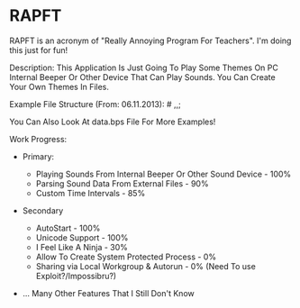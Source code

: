 RAPFT
=====

RAPFT is an acronym of "Really Annoying Program For Teachers". 
I'm doing this just for fun!

Description:
This Application Is Just Going To Play Some Themes On PC Internal Beeper Or Other Device That Can Play Sounds.
You Can Create Your Own Themes In Files.

Example File Structure (From: 06.11.2013):
#<TrackID>
<SoundFrequency>,<SoundPlayTime>,<TimeToNextSound>;

You Can Also Look At data.bps File For More Examples!

Work Progress:
 - Primary:
   - Playing Sounds From Internal Beeper Or Other Sound Device - 100%
   - Parsing Sound Data From External Files - 90%
   - Custom Time Intervals - 85%
   
 - Secondary
   - AutoStart - 100%
   - Unicode Support - 100%
   - I Feel Like A Ninja - 30%
   - Allow To Create System Protected Process - 0%
   - Sharing via Local Workgroup & Autorun - 0% (Need To use Exploit?/Impossibru?)

 - ... Many Other Features That I Still Don't Know
